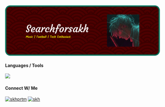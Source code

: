 ![sakha Banner](img/github-header-image.png)

<!--
**searchforsakh/searchforsakh** is a ✨ _special_ ✨ repository because its `README.md` (this file) appears on your GitHub profile.

Here are some ideas to get you started:

- 🔭 I’m currently working on ...
- 🌱 I’m currently learning ...
- 👯 I’m looking to collaborate on ...
- 🤔 I’m looking for help with ...
- 💬 Ask me about ...
- 📫 How to reach me: ...
- 😄 Pronouns: ...
- ⚡ Fun fact: ...
-->

#### Languages / Tools

![](https://skillicons.dev/icons?i=python,git,html,css,bootstrap&theme=dark)

#### Connect W/ Me

[![skhprtm](https://img.shields.io/badge/Instagram-%23E4405F.svg?style=for-the-badge&logo=Instagram&logoColor=white)](https://www.instagram.com/skhprtm/) [![skh](https://img.shields.io/badge/Spotify-1ED760?&style=for-the-badge&logo=spotify&logoColor=white)](https://open.spotify.com/user/plunnbksgdw3qh7ogoedxq6jn)

<!-- [![-](https://img.shields.io/badge/linkedin-%230077B5.svg?style=for-the-badge&logo=linkedin&logoColor=white)]() -->
